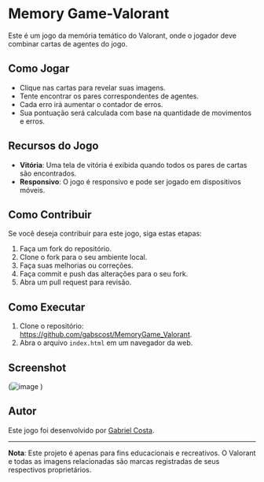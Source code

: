 # Memory Game-Valorant

Este é um jogo da memória temático do Valorant, onde o jogador deve combinar cartas de agentes do jogo.

## Como Jogar

- Clique nas cartas para revelar suas imagens.
- Tente encontrar os pares correspondentes de agentes.
- Cada erro irá aumentar o contador de erros.
- Sua pontuação será calculada com base na quantidade de movimentos e erros.

## Recursos do Jogo

- **Vitória**: Uma tela de vitória é exibida quando todos os pares de cartas são encontrados.
- **Responsivo**: O jogo é responsivo e pode ser jogado em dispositivos móveis.

## Como Contribuir

Se você deseja contribuir para este jogo, siga estas etapas:

1. Faça um fork do repositório.
2. Clone o fork para o seu ambiente local.
3. Faça suas melhorias ou correções.
4. Faça commit e push das alterações para o seu fork.
5. Abra um pull request para revisão.

## Como Executar

1. Clone o repositório:
https://github.com/gabscost/MemoryGame_Valorant.
2. Abra o arquivo `index.html` em um navegador da web.

## Screenshot

(![image](![image](https://github.com/gabscost/MemoryGame_Valorant/assets/104831757/8db2c351-8b47-4b59-a2cb-1f111f21a3b7)
)
)

## Autor

Este jogo foi desenvolvido por [Gabriel Costa](https://github.com/gabscost).

---

**Nota**: Este projeto é apenas para fins educacionais e recreativos. O Valorant e todas as imagens relacionadas são marcas registradas de seus respectivos proprietários.
